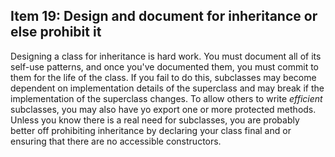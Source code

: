 ## Item 19: Design and document for inheritance or else prohibit it

Designing a class for inheritance is hard work. You must document all of its self-use patterns,
and once you've documented them, you must commit to them for the life of the class.
If you fail to do this, subclasses may become dependent on implementation details of the superclass
and may break if the implementation of the superclass changes. To allow others to write _efficient_ subclasses,
you may also have yo export one or more protected methods. Unless you know there is a real need for subclasses,
you are probably better off prohibiting inheritance by declaring your class final and or ensuring that there are no accessible constructors.
